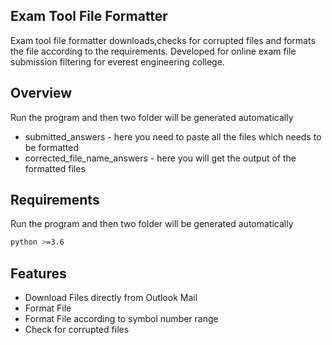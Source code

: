 ## Exam Tool File Formatter
Exam tool file formatter downloads,checks for corrupted files and formats the file according to the requirements. Developed for online exam file submission filtering for everest engineering college.

## Overview
Run the program and then two folder will be generated automatically
- submitted_answers - here you need to paste all the files which needs to be formatted
- corrected_file_name_answers - here you will get the output of the formatted files

## Requirements
Run the program and then two folder will be generated automatically
```sh
python >=3.6
```
## Features
- Download Files directly from Outlook Mail
- Format File
- Format File according to symbol number range
- Check for corrupted files

